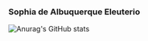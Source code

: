 ### Sophia de Albuquerque Eleuterio

![Anurag's GitHub stats](https://github-readme-stats.vercel.app/api?username=anuraghazra&show_icons=true&theme=tokyonight)
